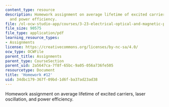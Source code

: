 ```yaml
---
content_type: resource
description: Homework assignment on average lifetime of excited carriers, laser oscillation,
  and power efficiency.
file: /ol-ocw-studio-app/courses/3-23-electrical-optical-and-magnetic-properties-of-materials-fall-2007/34dbc179367f09bd1d6fba37ad23ad38_ps12.pdf
file_size: 90575
file_type: application/pdf
learning_resource_types:
- Assignments
license: https://creativecommons.org/licenses/by-nc-sa/4.0/
ocw_type: OCWFile
parent_title: Assignments
parent_type: CourseSection
parent_uid: 2a5647ca-7f8f-65bc-9a05-056a736fe505
resourcetype: Document
title: 'Homework #12'
uid: 34dbc179-367f-09bd-1d6f-ba37ad23ad38
---
```

Homework assignment on average lifetime of excited carriers, laser oscillation, and power efficiency.